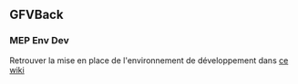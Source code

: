 ## GFVBack
### MEP Env Dev
Retrouver la mise en place de l'environnement de développement dans [ce wiki](https://github.com/MS2ISI9BG3/GFVBack.wiki.git)
